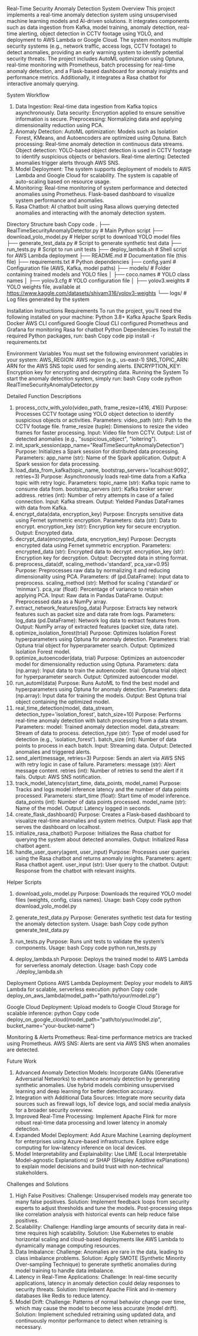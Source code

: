 Real-Time Security Anomaly Detection System
Overview
This project implements a real-time anomaly detection system using unsupervised machine learning models and AI-driven solutions. It integrates components such as data ingestion from Kafka, model training, anomaly detection, real-time alerting, object detection in CCTV footage using YOLO, and deployment to AWS Lambda or Google Cloud. The system monitors multiple security systems (e.g., network traffic, access logs, CCTV footage) to detect anomalies, providing an early warning system to identify potential security threats.
The project includes AutoML optimization using Optuna, real-time monitoring with Prometheus, batch processing for real-time anomaly detection, and a Flask-based dashboard for anomaly insights and performance metrics. Additionally, it integrates a Rasa chatbot for interactive anomaly querying.

System Workflow
1. Data Ingestion:
Real-time data ingestion from Kafka topics asynchronously.
Data security: Encryption applied to ensure sensitive information is secure.
Preprocessing: Normalizing data and applying dimensionality reduction using PCA.
2. Anomaly Detection:
AutoML optimization: Models such as Isolation Forest, KMeans, and Autoencoders are optimized using Optuna.
Batch processing: Real-time anomaly detection in continuous data streams.
Object detection: YOLO-based object detection is used in CCTV footage to identify suspicious objects or behaviors.
Real-time alerting: Detected anomalies trigger alerts through AWS SNS.
3. Model Deployment:
The system supports deployment of models to AWS Lambda and Google Cloud for scalability.
The system is capable of auto-scaling based on resource usage.
4. Monitoring:
Real-time monitoring of system performance and detected anomalies using Prometheus.
Flask-based dashboard to visualize system performance and anomalies.
5. Rasa Chatbot:
AI chatbot built using Rasa allows querying detected anomalies and interacting with the anomaly detection system.

Directory Structure
bash
Copy code
.
├── RealTimeSecurityAnomalyDetector.py    # Main Python script
├── download_yolo_model.py               # Helper script to download YOLO model files
├── generate_test_data.py                # Script to generate synthetic test data
├── run_tests.py                         # Script to run unit tests
├── deploy_lambda.sh                     # Shell script for AWS Lambda deployment
├── README.md                            # Documentation file (this file)
├── requirements.txt                     # Python dependencies
├── config.yaml                          # Configuration file (AWS, Kafka, model paths)
├── models/                              # Folder containing trained models and YOLO files
│   ├── coco.names                       # YOLO class names
│   ├── yolov3.cfg                       # YOLO configuration file
│   ├── yolov3.weights                   # YOLO weights file, available at https://www.kaggle.com/datasets/shivam316/yolov3-weights
└── logs/                                # Log files generated by the system


Installation Instructions
Requirements
To run the project, you'll need the following installed on your machine:
Python 3.8+
Kafka
Apache Spark
Redis
Docker
AWS CLI configured
Google Cloud CLI configured
Prometheus and Grafana for monitoring
Rasa for chatbot
Python Dependencies
To install the required Python packages, run:
bash
Copy code
pip install -r requirements.txt

Environment Variables
You must set the following environment variables in your system:
AWS_REGION: AWS region (e.g., us-east-1)
SNS_TOPIC_ARN: ARN for the AWS SNS topic used for sending alerts.
ENCRYPTION_KEY: Encryption key for encrypting and decrypting data.
Running the System
To start the anomaly detection system, simply run:
bash
Copy code
python RealTimeSecurityAnomalyDetector.py


Detailed Function Descriptions
1. process_cctv_with_yolo(video_path, frame_resize=(416, 416))
Purpose: Processes CCTV footage using YOLO object detection to identify suspicious objects or activities.
Parameters:
video_path (str): Path to the CCTV footage file.
frame_resize (tuple): Dimensions to resize the video frames for faster processing.
Input: Video file from CCTV.
Output: List of detected anomalies (e.g., "suspicious_object", "loitering").
2. init_spark_session(app_name="RealTimeSecurityAnomalyDetection")
Purpose: Initializes a Spark session for distributed data processing.
Parameters:
app_name (str): Name of the Spark application.
Output: A Spark session for data processing.
3. load_data_from_kafka(topic_name, bootstrap_servers='localhost:9092', retries=3)
Purpose: Asynchronously loads real-time data from a Kafka topic with retry logic.
Parameters:
topic_name (str): Kafka topic name to consume data from.
bootstrap_servers (str): Kafka broker server address.
retries (int): Number of retry attempts in case of a failed connection.
Input: Kafka stream.
Output: Yielded Pandas DataFrames with data from Kafka.
4. encrypt_data(data, encryption_key)
Purpose: Encrypts sensitive data using Fernet symmetric encryption.
Parameters:
data (str): Data to encrypt.
encryption_key (str): Encryption key for secure encryption.
Output: Encrypted data.
5. decrypt_data(encrypted_data, encryption_key)
Purpose: Decrypts encrypted data using Fernet symmetric encryption.
Parameters:
encrypted_data (str): Encrypted data to decrypt.
encryption_key (str): Encryption key for decryption.
Output: Decrypted data in string format.
6. preprocess_data(df, scaling_method='standard', pca_var=0.95)
Purpose: Preprocesses raw data by normalizing it and reducing dimensionality using PCA.
Parameters:
df (pd.DataFrame): Input data to preprocess.
scaling_method (str): Method for scaling ('standard' or 'minmax').
pca_var (float): Percentage of variance to retain when applying PCA.
Input: Raw data in Pandas DataFrame.
Output: Preprocessed data as a NumPy array.
7. extract_network_features(log_data)
Purpose: Extracts key network features such as packet size and data rate from logs.
Parameters:
log_data (pd.DataFrame): Network log data to extract features from.
Output: NumPy array of extracted features (packet size, data rate).
8. optimize_isolation_forest(trial)
Purpose: Optimizes Isolation Forest hyperparameters using Optuna for anomaly detection.
Parameters: trial: Optuna trial object for hyperparameter search.
Output: Optimized Isolation Forest model.
9. optimize_autoencoder(data, trial)
Purpose: Optimizes an autoencoder model for dimensionality reduction using Optuna.
Parameters:
data (np.array): Input data to train the autoencoder.
trial: Optuna trial object for hyperparameter search.
Output: Optimized autoencoder model.
10. run_automl(data)
Purpose: Runs AutoML to find the best model and hyperparameters using Optuna for anomaly detection.
Parameters: data (np.array): Input data for training the models.
Output: Best Optuna trial object containing the optimized model.
11. real_time_detection(model, data_stream, detection_type='isolation_forest', batch_size=10)
Purpose: Performs real-time anomaly detection with batch processing from a data stream.
Parameters:
model: Trained anomaly detection model.
data_stream: Stream of data to process.
detection_type (str): Type of model used for detection (e.g., 'isolation_forest').
batch_size (int): Number of data points to process in each batch.
Input: Streaming data.
Output: Detected anomalies and triggered alerts.
12. send_alert(message, retries=3)
Purpose: Sends an alert via AWS SNS with retry logic in case of failure.
Parameters:
message (str): Alert message content.
retries (int): Number of retries to send the alert if it fails.
Output: AWS SNS notification.
13. track_model_latency(start_time, data_points, model_name)
Purpose: Tracks and logs model inference latency and the number of data points processed.
Parameters:
start_time (float): Start time of model inference.
data_points (int): Number of data points processed.
model_name (str): Name of the model.
Output: Latency logged in seconds.
14. create_flask_dashboard()
Purpose: Creates a Flask-based dashboard to visualize real-time anomalies and system metrics.
Output: Flask app that serves the dashboard on localhost.
15. initialize_rasa_chatbot()
Purpose: Initializes the Rasa chatbot for querying the system about detected anomalies.
Output: Initialized Rasa chatbot agent.
16. handle_user_query(agent, user_input)
Purpose: Processes user queries using the Rasa chatbot and returns anomaly insights.
Parameters:
agent: Rasa chatbot agent.
user_input (str): User query to the chatbot.
Output: Response from the chatbot with relevant insights.

Helper Scripts
1. download_yolo_model.py
Purpose: Downloads the required YOLO model files (weights, config, class names).
Usage:
bash
Copy code
python download_yolo_model.py


2. generate_test_data.py
Purpose: Generates synthetic test data for testing the anomaly detection system.
Usage:
bash
Copy code
python generate_test_data.py


3. run_tests.py
Purpose: Runs unit tests to validate the system’s components.
Usage:
bash
Copy code
python run_tests.py


4. deploy_lambda.sh
Purpose: Deploys the trained model to AWS Lambda for serverless anomaly detection.
Usage:
bash
Copy code
./deploy_lambda.sh



Deployment Options
AWS Lambda Deployment:
Deploy your models to AWS Lambda for scalable, serverless execution:
python
Copy code
deploy_on_aws_lambda(model_path="path/to/your/model.zip")

Google Cloud Deployment:
Upload models to Google Cloud Storage for scalable inference:
python
Copy code
deploy_on_google_cloud(model_path="path/to/your/model.zip", bucket_name="your-bucket-name")


Monitoring & Alerts
Prometheus: Real-time performance metrics are tracked using Prometheus.
AWS SNS: Alerts are sent via AWS SNS when anomalies are detected.

Future Work
1. Advanced Anomaly Detection Models:
Incorporate GANs (Generative Adversarial Networks) to enhance anomaly detection by generating synthetic anomalies.
Use hybrid models combining unsupervised learning and deep learning for better detection accuracy.
2. Integration with Additional Data Sources:
Integrate more security data sources such as firewall logs, IoT device logs, and social media analysis for a broader security overview.
3. Improved Real-Time Processing:
Implement Apache Flink for more robust real-time data processing and lower latency in anomaly detection.
4. Expanded Model Deployment:
Add Azure Machine Learning deployment for enterprises using Azure-based infrastructure.
Explore edge computing for low-latency inference on local devices.
5. Model Interpretability and Explainability:
Use LIME (Local Interpretable Model-agnostic Explanations) or SHAP (SHapley Additive exPlanations) to explain model decisions and build trust with non-technical stakeholders.

Challenges and Solutions
1. High False Positives:
Challenge: Unsupervised models may generate too many false positives.
Solution: Implement feedback loops from security experts to adjust thresholds and tune the models. Post-processing steps like correlation analysis with historical events can help reduce false positives.
2. Scalability:
Challenge: Handling large amounts of security data in real-time requires high scalability.
Solution: Use Kubernetes to enable horizontal scaling and cloud-based deployments like AWS Lambda to dynamically manage computing resources.
3. Data Imbalance:
Challenge: Anomalies are rare in the data, leading to class imbalance problems.
Solution: Apply SMOTE (Synthetic Minority Over-sampling Technique) to generate synthetic anomalies during model training to handle data imbalance.
4. Latency in Real-Time Applications:
Challenge: In real-time security applications, latency in anomaly detection could delay responses to security threats.
Solution: Implement Apache Flink and in-memory databases like Redis to reduce latency.
5. Model Drift:
Challenge: Patterns of normal behavior change over time, which may cause the model to become less accurate (model drift).
Solution: Implement scheduled retraining using updated data, and continuously monitor performance to detect when retraining is necessary.
